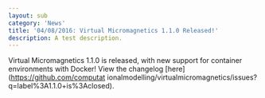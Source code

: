 ```yaml
---
layout: sub
category: 'News'
title: '04/08/2016: Virtual Micromagnetics 1.1.0 Released!'
description: A test description.
---
```


Virtual Micromagnetics 1.1.0 is released, with new support for container
environments with Docker! View the changelog [here](https://github.com/computat
ionalmodelling/virtualmicromagnetics/issues?q=label%3A1.1.0+is%3Aclosed).